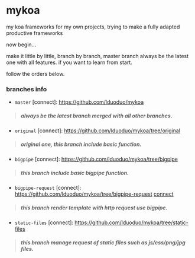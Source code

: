 # mykoa
my koa frameworks for my own projects, trying to make a fully adapted productive frameworks

now begin...

make it little by little, branch by branch, master branch always be the latest one with all features.
if you want to learn from start.

follow the orders below.

### branches info

+ `master` [connect]: https://github.com/lduoduo/mykoa
 > ##### always be the latest branch merged with all other branches.

+ `original` [connect]: https://github.com/lduoduo/mykoa/tree/original
 > ##### original one, this branch include basic function.
 
+ `bigpipe` [connect]: https://github.com/lduoduo/mykoa/tree/bigpipe
 > ##### this branch include basic bigpipe function.

+ `bigpipe-request` [connect]: https://github.com/lduoduo/mykoa/tree/bigpipe-request
[connect](https://github.com/lduoduo/mykoa/tree/bigpipe-request)
 > ##### this branch render template with http request use bigpipe.

+ `static-files` [connect]: https://github.com/lduoduo/mykoa/tree/static-files
 > ##### this branch manage request of static files such as js/css/png/jpg files.